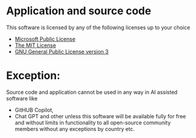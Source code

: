 # Application and source code

This software is licensed by any of the following licenses up to your choice
- [Microsoft Public License](https://opensource.org/licenses/MS-PL)
- [The MIT License](https://opensource.org/licenses/MIT)
- [GNU General Public License version 3](https://opensource.org/licenses/GPL-3.0)

# Exception:

Source code and application cannot be used in any way in AI assisted software like
- GitHUB Copilot,
- Chat GPT and other
unless this software will be available fully for free and without limits in functionality to all open-source community members without any exceptions by country etc.
